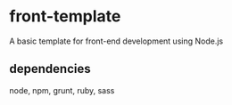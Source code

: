 # front-template

A basic template for front-end development using Node.js

## dependencies

node, npm, grunt, ruby, sass